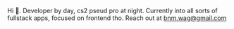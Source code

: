 Hi 👋. Developer by day, cs2 pseud pro at night. Currently into all sorts of fullstack apps, focused on frontend tho. Reach out at [bnm.wag@gmail.com](mailto:bnm.wag@gmail.com)
